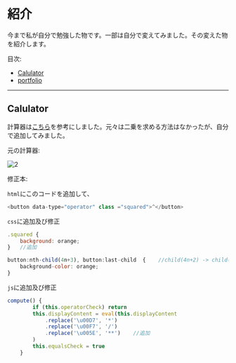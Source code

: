 ﻿# 紹介
今まで私が自分で勉強した物です。一部は自分で変えてみました。その変えた物を紹介します。

目次:
* [Calulator](#Calulator)
* [portfolio](#portfolio)
---
## Calulator
計算器は[こちら](https://kanhi.tistory.com/2)を参考にしました。元々は二乗を求める方法はなかったが、自分で追加してみました。

元の計算器:

![2](https://user-images.githubusercontent.com/109051985/183335086-b0491d4f-bb78-43c6-beba-556dc9913fb0.PNG)


修正本:

`html`にこのコードを追加して、
```js
<button data-type="operator" class ="squared">^</button>
```
`css`に追加及び修正
```js
.squared {
    background: orange;
}   //追加

button:nth-child(4n+3), button:last-child  {    //child(4n+2) -> child(4n+3)
    background-color: orange;
}
```
`js`に追加及び修正
```js
compute() {
        if (this.operatorCheck) return
        this.displayContent = eval(this.displayContent
            .replace('\u00D7', '*')
            .replace('\u00F7', '/')
            .replace('\u005E', '**')    //追加
        )
        this.equalsCheck = true
    }
```
